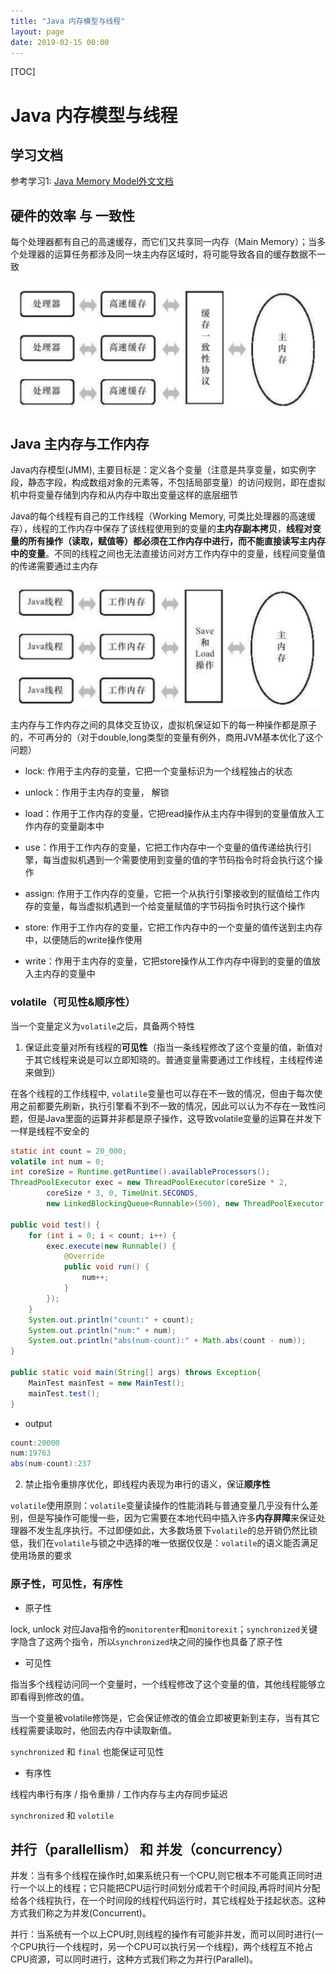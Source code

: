 ```yaml
---
title: "Java 内存模型与线程"
layout: page
date: 2019-02-15 00:00
---
```


[TOC]

# Java 内存模型与线程

## 学习文档

参考学习1: <a target='_blank' href='http://tutorials.jenkov.com/java-concurrency/java-memory-model.html'>Java Memory Model外文文档</a>

## 硬件的效率 与 一致性

每个处理器都有自己的高速缓存，而它们又共享同一内存（Main Memory）；当多个处理器的运算任务都涉及同一块主内存区域时，将可能导致各自的缓存数据不一致

![](../../content/java_jvm/imgs/mem_cache.png)

## Java 主内存与工作内存

Java内存模型(JMM), 主要目标是：定义各个变量（注意是共享变量，如实例字段，静态字段，构成数组对象的元素等，不包括局部变量）的访问规则，即在虚拟机中将变量存储到内存和从内存中取出变量这样的底层细节

Java的每个线程有自己的工作线程（Working Memory, 可类比处理器的高速缓存），线程的工作内存中保存了该线程使用到的变量的**主内存副本拷贝**，**线程对变量的所有操作（读取，赋值等）都必须在工作内存中进行，而不能直接读写主内存中的变量**。不同的线程之间也无法直接访问对方工作内存中的变量，线程间变量值的传递需要通过主内存

![](../../content/java_jvm/imgs/java_working_mem.png)

主内存与工作内存之间的具体交互协议，虚拟机保证如下的每一种操作都是原子的，不可再分的（对于double,long类型的变量有例外，商用JVM基本优化了这个问题）

* lock: 作用于主内存的变量，它把一个变量标识为一个线程独占的状态

* unlock：作用于主内存的变量， 解锁

* load：作用于工作内存的变量，它把read操作从主内存中得到的变量值放入工作内存的变量副本中

* use：作用于工作内存的变量，它把工作内存中一个变量的值传递给执行引擎，每当虚拟机遇到一个需要使用到变量的值的字节码指令时将会执行这个操作

* assign: 作用于工作内存的变量，它把一个从执行引擎接收到的赋值给工作内存的变量，每当虚拟机遇到一个给变量赋值的字节码指令时执行这个操作

* store: 作用于工作内存的变量，它把工作内存中的一个变量的值传送到主内存中，以便随后的write操作使用

* write：作用于主内存的变量，它把store操作从工作内存中得到的变量的值放入主内存的变量中

### volatile（可见性&顺序性）

当一个变量定义为`volatile`之后，具备两个特性

1. 保证此变量对所有线程的**可见性**（指当一条线程修改了这个变量的值，新值对于其它线程来说是可以立即知晓的。普通变量需要通过工作线程，主线程传递来做到）

在各个线程的工作线程中, `volatile`变量也可以存在不一致的情况，但由于每次使用之前都要先刷新，执行引擎看不到不一致的情况，因此可以认为不存在一致性问题，但是Java里面的运算并非都是原子操作，这导致volatile变量的运算在并发下一样是线程不安全的

```java
static int count = 20_000;
volatile int num = 0;
int coreSize = Runtime.getRuntime().availableProcessors();
ThreadPoolExecutor exec = new ThreadPoolExecutor(coreSize * 2,
        coreSize * 3, 0, TimeUnit.SECONDS,
        new LinkedBlockingQueue<Runnable>(500), new ThreadPoolExecutor.CallerRunsPolicy());

public void test() {
    for (int i = 0; i < count; i++) {
        exec.execute(new Runnable() {
            @Override
            public void run() {
                num++;
            }
        });
    }
    System.out.println("count:" + count);
    System.out.println("num:" + num);
    System.out.println("abs(num-count):" + Math.abs(count - num));
}

public static void main(String[] args) throws Exception{
    MainTest mainTest = new MainTest();
    mainTest.test();
}
```

* output

```java
count:20000
num:19763
abs(num-count):237
```

2. 禁止指令重排序优化，即线程内表现为串行的语义，保证**顺序性**

`volatile`使用原则：`volatile`变量读操作的性能消耗与普通变量几乎没有什么差别，但是写操作可能慢一些，因为它需要在本地代码中插入许多**内存屏障**来保证处理器不发生乱序执行。不过即便如此，大多数场景下`volatile`的总开销仍然比锁低，我们在`volatile`与锁之中选择的唯一依据仅仅是：`volatile`的语义能否满足使用场景的要求

### 原子性，可见性，有序性

* 原子性

lock, unlock 对应Java指令的`monitorenter`和`monitorexit`；`synchronized`关键字隐含了这两个指令，所以`synchronized`块之间的操作也具备了原子性

* 可见性

指当多个线程访问同一个变量时，一个线程修改了这个变量的值，其他线程能够立即看得到修改的值。

当一个变量被volatile修饰是，它会保证修改的值会立即被更新到主存，当有其它线程需要读取时，他回去内存中读取新值。

`synchronized` 和 `final` 也能保证可见性

* 有序性

线程内串行有序 / 指令重排 / 工作内存与主内存同步延迟

`synchronized` 和 `volotile`

## 并行（parallellism） 和 并发（concurrency）

并发：当有多个线程在操作时,如果系统只有一个CPU,则它根本不可能真正同时进行一个以上的线程；它只能把CPU运行时间划分成若干个时间段,再将时间片分配给各个线程执行，在一个时间段的线程代码运行时，其它线程处于挂起状态。这种方式我们称之为并发(Concurrent)。

并行：当系统有一个以上CPU时,则线程的操作有可能非并发，而可以同时进行(一个CPU执行一个线程时，另一个CPU可以执行另一个线程)，两个线程互不抢占CPU资源，可以同时进行，这种方式我们称之为并行(Parallel)。
